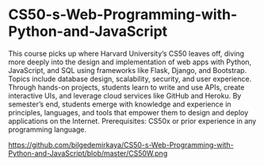 # CS50-s-Web-Programming-with-Python-and-JavaScript
This course picks up where Harvard University’s CS50 leaves off, diving more deeply into the design and implementation of web apps with Python, JavaScript, and SQL using frameworks like Flask, Django, and Bootstrap. Topics include database design, scalability, security, and user experience. Through hands-on projects, students learn to write and use APIs, create interactive UIs, and leverage cloud services like GitHub and Heroku. By semester’s end, students emerge with knowledge and experience in principles, languages, and tools that empower them to design and deploy applications on the Internet.  Prerequisites: CS50x or prior experience in any programming language.


https://github.com/bilgedemirkaya/CS50-s-Web-Programming-with-Python-and-JavaScript/blob/master/CS50W.png
